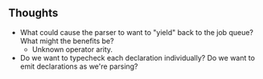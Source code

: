 ## Thoughts

* What could cause the parser to want to "yield" back to the job queue?  What
  might the benefits be?
  * Unknown operator arity.
* Do we want to typecheck each declaration individually?  Do we want to emit
  declarations as we're parsing?
